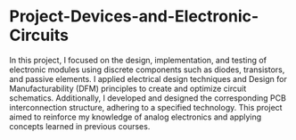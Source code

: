 # Project-Devices-and-Electronic-Circuits
In this project, I focused on the design, implementation, and testing of electronic modules using discrete components such as diodes, transistors, and passive elements. I applied electrical design techniques and Design for Manufacturability (DFM) principles to create and optimize circuit schematics. Additionally, I developed and designed the corresponding PCB interconnection structure, adhering to a specified technology. This project aimed to reinforce my knowledge of analog electronics and applying concepts learned in previous courses.
